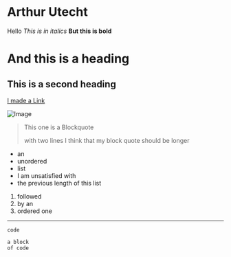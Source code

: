 # Arthur Utecht
Hello
*This is in italics*
**But this is bold**
# And this is a heading
## This is a second heading
[I made a Link](https://autecht.github.io/cse15l-lab-reports/SecondProject.md)

![Image](https://steamsolo.com/wp-content/uploads/2021/07/get-the-cat-on-the-castle-meltys-quest.jpg)

> This one is a Blockquote
>
>  with two lines
> I think that my block quote should be longer
* an 
* unordered
* list
* I am unsatisfied with
* the previous length of this list

1. followed
2. by an
3. ordered one

*** 

`code`
```
a block
of code
```
